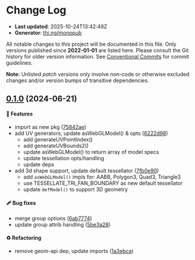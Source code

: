 # Change Log

- **Last updated**: 2025-10-24T13:42:49Z
- **Generator**: [thi.ng/monopub](https://thi.ng/monopub)

All notable changes to this project will be documented in this file.
Only versions published since **2022-01-01** are listed here.
Please consult the Git history for older version information.
See [Conventional Commits](https://conventionalcommits.org/) for commit guidelines.

**Note:** Unlisted _patch_ versions only involve non-code or otherwise excluded changes
and/or version bumps of transitive dependencies.

## [0.1.0](https://github.com/thi-ng/umbrella/tree/@thi.ng/geom-webgl@0.1.0) (2024-06-21)

#### 🚀 Features

- import as new pkg ([75842ae](https://github.com/thi-ng/umbrella/commit/75842ae))
- add UV generators, update asWebGLModel() & opts ([6222d98](https://github.com/thi-ng/umbrella/commit/6222d98))
  - add generateUVPointIndex()
  - add generateUVBounds2()
  - update asWebGLModel() to return array of model specs
  - update tessellation opts/handling
  - update deps
- add 3d shape support, update default tessellator ([7fb0e90](https://github.com/thi-ng/umbrella/commit/7fb0e90))
  - add `asWebGLModel()` impls for: AABB, Polygon3, Quad3, Triangle3
  - use TESSELLATE_TRI_FAN_BOUNDARY as new default tessellator
  - update `defModel()` to support 3D geometry

#### 🩹 Bug fixes

- merge group options ([6ab7774](https://github.com/thi-ng/umbrella/commit/6ab7774))
- update group attrib handling ([5be3a28](https://github.com/thi-ng/umbrella/commit/5be3a28))

#### ♻️ Refactoring

- remove geom-api dep, update imports ([1a3ebca](https://github.com/thi-ng/umbrella/commit/1a3ebca))
